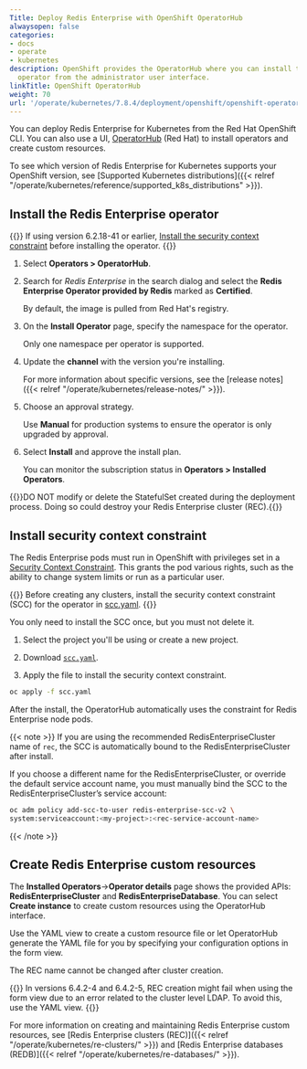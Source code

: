 ```yaml
---
Title: Deploy Redis Enterprise with OpenShift OperatorHub
alwaysopen: false
categories:
- docs
- operate
- kubernetes
description: OpenShift provides the OperatorHub where you can install the Redis Enterprise
  operator from the administrator user interface.
linkTitle: OpenShift OperatorHub
weight: 70
url: '/operate/kubernetes/7.8.4/deployment/openshift/openshift-operatorhub/'
---
```


You can deploy Redis Enterprise for Kubernetes from the Red Hat OpenShift CLI. You can also use a UI, [OperatorHub](https://docs.openshift.com/container-platform/4.11/operators/index.html) (Red Hat) to install operators and create custom resources.

To see which version of Redis Enterprise for Kubernetes supports your OpenShift version, see [Supported Kubernetes distributions]({{< relref "/operate/kubernetes/reference/supported_k8s_distributions" >}}).

## Install the Redis Enterprise operator

{{<warning>}} If using version 6.2.18-41 or earlier, [Install the security context constraint](#install-security-context-constraint) before installing the operator. {{</warning>}}

1. Select **Operators > OperatorHub**.

2. Search for _Redis Enterprise_ in the search dialog and select the **Redis Enterprise Operator provided by Redis** marked as **Certified**.

    By default, the image is pulled from Red Hat's registry.

3. On the **Install Operator** page, specify the namespace for the operator.

    Only one namespace per operator is supported.

4. Update the **channel** with the version you're installing.

    For more information about specific versions, see the [release notes]({{< relref "/operate/kubernetes/release-notes/" >}}).

5. Choose an approval strategy.

    Use **Manual** for production systems to ensure the operator is only upgraded by approval.

6. Select **Install** and approve the install plan.

   You can monitor the subscription status in **Operators > Installed Operators**.

{{<warning>}}DO NOT modify or delete the StatefulSet created during the deployment process. Doing so could destroy your Redis Enterprise cluster (REC).{{</warning>}}

## Install security context constraint

The Redis Enterprise pods must run in OpenShift with privileges set in a [Security Context Constraint](https://docs.openshift.com/container-platform/4.4/authentication/managing-security-context-constraints.html#security-context-constraints-about_configuring-internal-oauth). This grants the pod various rights, such as the ability to change system limits or run as a particular user.

{{<warning>}}
 Before creating any clusters, install the security context constraint (SCC) for the operator in [scc.yaml](https://github.com/RedisLabs/redis-enterprise-k8s-docs/blob/master/openshift/scc.yaml).
{{</warning>}}

You only need to install the SCC once, but you must not delete it.

1. Select the project you'll be using or create a new project.

1. Download [`scc.yaml`](https://github.com/RedisLabs/redis-enterprise-k8s-docs/blob/master/openshift/scc.yaml).

1. Apply the file to install the security context constraint.

  ```sh
  oc apply -f scc.yaml
  ```

After the install, the OperatorHub automatically uses the constraint for Redis Enterprise node pods.

{{< note >}}
If you are using the recommended RedisEnterpriseCluster name of `rec`, the SCC is automatically bound to the RedisEnterpriseCluster after install.

If you choose a different name for the RedisEnterpriseCluster, or override the default service account name, you must manually bind the SCC to the RedisEnterpriseCluster’s service account:

  ```sh
  oc adm policy add-scc-to-user redis-enterprise-scc-v2 \
  system:serviceaccount:<my-project>:<rec-service-account-name>
  ```

{{< /note >}}

## Create Redis Enterprise custom resources

The **Installed Operators**->**Operator details** page shows the provided APIs: **RedisEnterpriseCluster** and **RedisEnterpriseDatabase**. You can select **Create instance** to create custom resources using the OperatorHub interface.

Use the YAML view to create a custom resource file or let OperatorHub generate the YAML file for you by specifying your configuration options in the form view.

<note> The REC name cannot be changed after cluster creation.</note>

{{<note>}} In versions 6.4.2-4 and 6.4.2-5, REC creation might fail when using the form view due to an error related to the cluster level LDAP. To avoid this, use the YAML view.
{{</note>}}

For more information on creating and maintaining Redis Enterprise custom resources, see [Redis Enterprise clusters (REC)]({{< relref "/operate/kubernetes/re-clusters/" >}}) and [Redis Enterprise databases (REDB)]({{< relref "/operate/kubernetes/re-databases/" >}}).
